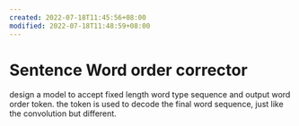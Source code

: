 ```yaml
---
created: 2022-07-18T11:45:56+08:00
modified: 2022-07-18T11:48:59+08:00
---
```


# Sentence Word order corrector

design a model to accept fixed length word type sequence and output word order token. the token is used to decode the final word sequence, just like the convolution but different.
